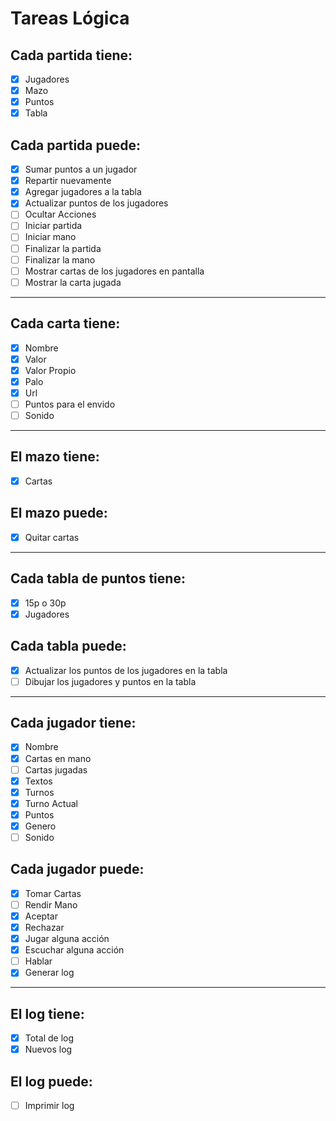 # Tareas Lógica

## Cada partida tiene: 

- [x] Jugadores
- [x] Mazo
- [x] Puntos
- [x] Tabla

## Cada partida puede:

- [x] Sumar puntos a un jugador
- [x] Repartir nuevamente
- [x] Agregar jugadores a la tabla
- [x] Actualizar puntos de los jugadores
- [ ] Ocultar Acciones
- [ ] Iniciar partida
- [ ] Iniciar mano
- [ ] Finalizar la partida
- [ ] Finalizar la mano
- [ ] Mostrar cartas de los jugadores en pantalla
- [ ] Mostrar la carta jugada

___

## Cada carta tiene:

- [x] Nombre
- [x] Valor
- [x] Valor Propio
- [x] Palo
- [x] Url
- [ ] Puntos para el envido
- [ ] Sonido

___

## El mazo tiene:

- [x] Cartas

## El mazo puede:

- [x] Quitar cartas

___

## Cada tabla de puntos tiene:

- [x] 15p o 30p
- [x] Jugadores

## Cada tabla puede:

- [x] Actualizar los puntos de los jugadores en la tabla
- [ ] Dibujar los jugadores y puntos en la tabla

___

## Cada jugador tiene:

- [x] Nombre 
- [x] Cartas en mano
- [ ] Cartas jugadas
- [x] Textos
- [x] Turnos
- [x] Turno Actual
- [x] Puntos
- [x] Genero
- [ ] Sonido

## Cada jugador puede:

- [x] Tomar Cartas
- [ ] Rendir Mano
- [x] Aceptar
- [x] Rechazar
- [x] Jugar alguna acción
- [x] Escuchar alguna acción
- [ ] Hablar
- [x] Generar log

___

## El log tiene:

- [x] Total de log
- [x] Nuevos log

## El log puede:

- [ ] Imprimir log


